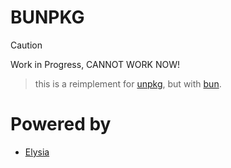 # BUNPKG

> [!CAUTION]
> Work in Progress, CANNOT WORK NOW!

> this is a reimplement for [unpkg](https://unpkg.com/), but with [bun](https://bun.sh).

# Powered by

- [Elysia](https://elysiajs.com/)
